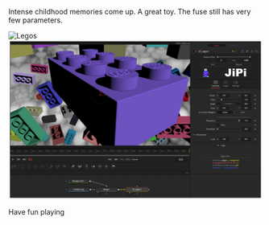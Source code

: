 

<!-- +++ DO NOT REMOVE THIS COMMENT +++ DO NOT ADD OR EDIT ANY TEXT BEFORE THIS LINE +++ IT WOULD BE A REALLY BAD IDEA +++ -->

Intense childhood memories come up. A great toy. The fuse still has very few parameters.

![Legos](https://user-images.githubusercontent.com/78935215/114916381-02082980-9e25-11eb-9b1d-2c23272ea6ac.gif)
[![Legos](Legos_screenshot.png)](Legos.fuse)

Have fun playing

<!-- +++ DO NOT REMOVE THIS COMMENT +++ DO NOT EDIT ANY TEXT THAT COMES AFTER THIS LINE +++ TRUST ME: JUST DON'T DO IT +++ -->

